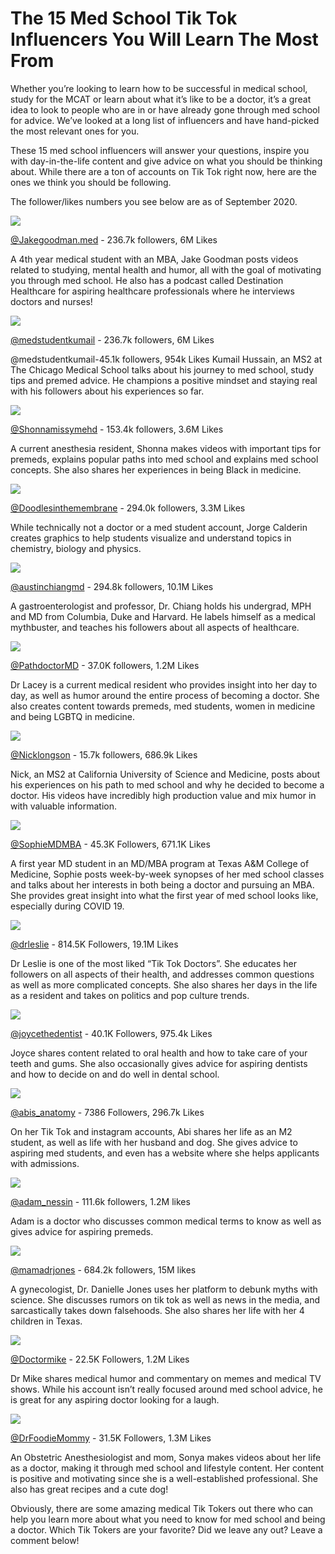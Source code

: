 # The 15 Med School Tik Tok Influencers You Will Learn The Most From 

Whether you’re looking to learn how to be successful in medical school, study for the MCAT or learn about what it’s like to be a doctor, it’s a great idea to look to people who are in or have already gone through med school for advice. We’ve looked at a long list of influencers and have hand-picked the most relevant ones for you.

These 15 med school influencers will answer your questions, inspire you with day-in-the-life content and give advice on what you should be thinking about. While there are a ton of accounts on Tik Tok right now, here are the ones we think you should be following.

The follower/likes numbers you see below are as of September 2020.


<img class="img-fluid" src="https://i.imgur.com/Tm4cn5b.jpg">

<a href="https://www.tiktok.com/@jakegoodman.med">@Jakegoodman.med</a> - 236.7k followers, 6M Likes

A 4th year medical student with an MBA, Jake Goodman posts videos related to studying, mental health and humor, all with the goal of motivating you through med school. He also has a podcast called Destination Healthcare for aspiring healthcare professionals where he interviews doctors and nurses! 


<img class="img-fluid" src="https://i.imgur.com/NZxKQ50.jpg">

<a href="https://www.tiktok.com/@medstudentkumail">@medstudentkumail</a> - 236.7k followers, 6M Likes

@medstudentkumail-45.1k followers, 954k Likes
Kumail Hussain, an MS2 at The Chicago Medical School talks about his journey to med school, study tips and premed advice. He champions a positive mindset and staying real with his followers about his experiences so far.


<img class="img-fluid" src="https://i.imgur.com/DZt17sN.jpg">

<a href="https://www.tiktok.com/@shonnamissymehd">@Shonnamissymehd</a> - 153.4k followers, 3.6M Likes

A current anesthesia resident, Shonna makes videos with important tips for premeds, explains popular paths into med school and explains med school concepts. She also shares her experiences in being Black in medicine.


<img class="img-fluid" src="https://i.imgur.com/XDQ73vY.jpg'">

<a href="https://www.tiktok.com/@doodlesinthemembrane">@Doodlesinthemembrane</a> - 294.0k followers, 3.3M Likes

While technically not a doctor or a med student account, Jorge Calderin creates graphics to help students visualize and understand topics in chemistry, biology and physics.


<img class="img-fluid" src="https://i.imgur.com/hoJ2G0Y.jpg'">


<a href="https://www.tiktok.com/@austinchiangmd">@austinchiangmd</a> - 294.8k followers, 10.1M Likes

A gastroenterologist and professor, Dr. Chiang holds his undergrad, MPH and MD from Columbia, Duke and Harvard. He labels himself as a medical mythbuster, and teaches his followers about all aspects of healthcare. 


<img class="img-fluid" src="https://i.imgur.com/OCoQ2kr.jpg">

<a href="https://www.tiktok.com/@pathdoctormd">@PathdoctorMD</a> - 37.0K followers, 1.2M Likes

Dr Lacey is a current medical resident who provides insight into her day to day, as well as humor around the entire process of becoming a doctor. She also creates content towards premeds, med students, women in medicine and being LGBTQ in medicine.


<img class="img-fluid" src="https://i.imgur.com/4QOSbgg.jpg">


<a href="https://www.tiktok.com/@nicklongson">@Nicklongson</a> - 15.7k followers, 686.9k Likes

Nick, an MS2 at California University of Science and Medicine, posts about his experiences on his path to med school and why he decided to become a doctor. His videos have incredibly high production value and mix humor in with valuable information.


<img class="img-fluid" src="https://i.imgur.com/4q0HDGf.jpg">


<a href="https://www.tiktok.com/@SophieMDMBA">@SophieMDMBA</a> - 45.3K Followers, 671.1K Likes

A first year MD student in an MD/MBA program at Texas A&M College of Medicine, Sophie posts week-by-week synopses of her med school classes and talks about her interests in both being a doctor and pursuing an MBA. She provides great insight into what the first year of med school looks like, especially during COVID 19.


<img class="img-fluid" src="https://i.imgur.com/V7npu4j.jpg">

<a href="https://www.tiktok.com/https://www.tiktok.com/@drleslie">@drleslie</a> - 814.5K Followers, 19.1M Likes

Dr Leslie is one of the most liked “Tik Tok Doctors”. She educates her followers on all aspects of their health, and addresses common questions as well as more complicated concepts. She also shares her days in the life as a resident and takes on politics and pop culture trends. 


<img class="img-fluid" src="https://i.imgur.com/iAacB6W.jpg">

<a href="https://www.tiktok.com/https://www.tiktok.com/@joycethedentist">@joycethedentist</a> - 40.1K Followers, 975.4k Likes

Joyce shares content related to oral health and how to take care of your teeth and gums. She also occasionally gives advice for aspiring dentists and how to decide on and do well in dental school.


<img class="img-fluid" src="https://i.imgur.com/igFJzvs.jpg">


<a href="https://www.tiktok.com/@abis_anatomy">@abis_anatomy</a> - 7386 Followers, 296.7k Likes

On her Tik Tok and instagram accounts, Abi shares her life as an M2 student, as well as life with her husband and dog. She gives advice to aspiring med students, and even has a website where she helps applicants with admissions.


<img class="img-fluid" src="https://i.imgur.com/BFbH3dS.jpg">

<a href="https://www.tiktok.com/@adam_nessim">@adam_nessin</a> - 111.6k followers, 1.2M likes

Adam is a doctor who discusses common medical terms to know as well as gives advice for aspiring premeds. 


<img class="img-fluid" src="https://i.imgur.com/Z1OOQ8s.jpg">

<a href="https://www.tiktok.com/@mamadrjones">@mamadrjones</a> - 684.2k followers, 15M likes

A gynecologist, Dr. Danielle Jones uses her platform to debunk myths with science. She discusses rumors on tik tok as well as news in the media, and sarcastically takes down falsehoods. She also shares her life with her 4 children in Texas. 


<img class="img-fluid" src="https://i.imgur.com/169Ef6F.jpg">

<a href="https://www.tiktok.com/@Doctormike">@Doctormike</a> - 22.5K Followers, 1.2M Likes

Dr Mike shares medical humor and commentary on memes and medical TV shows. While his account isn’t really focused around med school advice, he is great for any aspiring doctor looking for a laugh. 


<img class="img-fluid" src="https://i.imgur.com/JSNx9y0.jpg">

<a href="https://www.tiktok.com/@DrFoodieMommy">@DrFoodieMommy</a> - 31.5K Followers, 1.3M Likes

An Obstetric Anesthesiologist and mom, Sonya makes videos about her life as a doctor, making it through med school and lifestyle content. Her content is positive and motivating since she is a well-established professional. She also has great recipes and a cute dog!

Obviously, there are some amazing medical Tik Tokers out there who can help you learn more about what you need to know for med school and being a doctor. Which Tik Tokers are your favorite? Did we leave any out? Leave a comment below!
